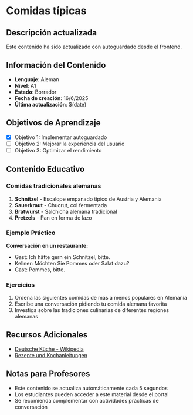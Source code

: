 # Comidas típicas

## Descripción actualizada

Este contenido ha sido actualizado con autoguardado desde el frontend.

## Información del Contenido

- **Lenguaje**: Aleman
- **Nivel**: A1
- **Estado**: Borrador
- **Fecha de creación**: 16/6/2025
- **Última actualización**: $(date)

## Objetivos de Aprendizaje

- [x] Objetivo 1: Implementar autoguardado
- [ ] Objetivo 2: Mejorar la experiencia del usuario
- [ ] Objetivo 3: Optimizar el rendimiento

## Contenido Educativo

### Comidas tradicionales alemanas

1. **Schnitzel** - Escalope empanado típico de Austria y Alemania
2. **Sauerkraut** - Chucrut, col fermentada
3. **Bratwurst** - Salchicha alemana tradicional
4. **Pretzels** - Pan en forma de lazo

### Ejemplo Práctico

**Conversación en un restaurante:**

- Gast: Ich hätte gern ein Schnitzel, bitte.
- Kellner: Möchten Sie Pommes oder Salat dazu?
- Gast: Pommes, bitte.

### Ejercicios

1. Ordena las siguientes comidas de más a menos populares en Alemania
2. Escribe una conversación pidiendo tu comida alemana favorita
3. Investiga sobre las tradiciones culinarias de diferentes regiones alemanas

## Recursos Adicionales

- [Deutsche Küche - Wikipedia](https://de.wikipedia.org/wiki/Deutsche_Küche)
- [Rezepte und Kochanleitungen](https://www.chefkoch.de)

## Notas para Profesores

- Este contenido se actualiza automáticamente cada 5 segundos
- Los estudiantes pueden acceder a este material desde el portal
- Se recomienda complementar con actividades prácticas de conversación
